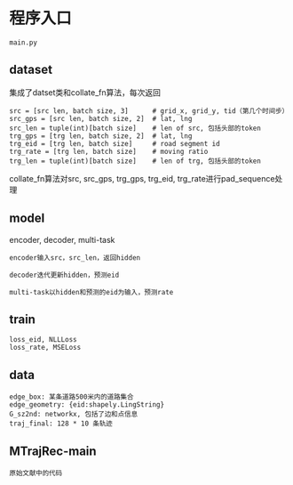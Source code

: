 # 程序入口

    main.py

## dataset

集成了datset类和collate_fn算法，每次返回

    src = [src len, batch size, 3]      # grid_x, grid_y, tid（第几个时间步）
    src_gps = [src len, batch size, 2]  # lat, lng
    src_len = tuple(int)[batch size]    # len of src, 包括头部的token
    trg_gps = [trg len, batch size, 2]  # lat, lng
    trg_eid = [trg len, batch size]     # road segment id
    trg_rate = [trg len, batch size]    # moving ratio
    trg_len = tuple(int)[batch size]    # len of trg, 包括头部的token

collate_fn算法对src, src_gps, trg_gps, trg_eid, trg_rate进行pad_sequence处理

## model

encoder, decoder, multi-task

    encoder输入src，src_len，返回hidden

    decoder迭代更新hidden，预测eid

    multi-task以hidden和预测的eid为输入，预测rate

## train

    loss_eid, NLLLoss
    loss_rate, MSELoss

## data

    edge_box: 某条道路500米内的道路集合
    edge_geometry: {eid:shapely.LingString}
    G_sz2nd: networkx, 包括了边和点信息
    traj_final: 128 * 10 条轨迹

## MTrajRec-main

    原始文献中的代码
